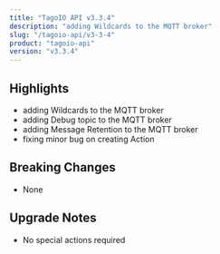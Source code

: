 ```yaml
---
title: "TagoIO API v3.3.4"
description: "adding Wildcards to the MQTT broker"
slug: "/tagoio-api/v3-3-4"
product: "tagoio-api"
version: "v3.3.4"
---
```


## Highlights

- adding Wildcards to the MQTT broker
- adding Debug topic to the MQTT broker
- adding Message Retention to the MQTT broker
- fixing minor bug on creating Action

## Breaking Changes

- None

## Upgrade Notes

- No special actions required
